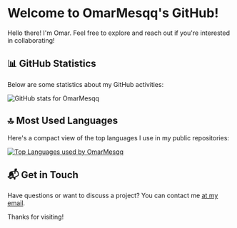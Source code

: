 # Welcome to OmarMesqq's GitHub!

Hello there! I'm Omar. Feel free to explore and reach out if you're interested in collaborating!

## 📊 GitHub Statistics

Below are some statistics about my GitHub activities:

![GitHub stats for OmarMesqq](https://github-readme-stats.vercel.app/api?username=OmarMesqq&count_private=true&theme=transparent "OmarMesqq's GitHub Stats")

## 🔝 Most Used Languages

Here's a compact view of the top languages I use in my public repositories:

[![Top Languages used by OmarMesqq](https://github-readme-stats.vercel.app/api/top-langs/?username=OmarMesqq&layout=compact&theme=transparent&hide=jupyter%20notebook,tex,shell "Top Languages")](https://github.com/anuraghazra/github-readme-stats)

## 📬 Get in Touch

Have questions or want to discuss a project? You can contact me [at my email](mailto:omarmsqt@gmail.com).

Thanks for visiting!

